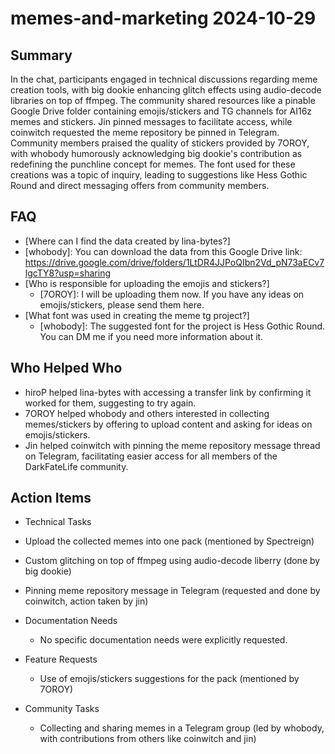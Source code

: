 # memes-and-marketing 2024-10-29

## Summary
 In the chat, participants engaged in technical discussions regarding meme creation tools, with big dookie enhancing glitch effects using audio-decode libraries on top of ffmpeg. The community shared resources like a pinable Google Drive folder containing emojis/stickers and TG channels for AI16z memes and stickers. Jin pinned messages to facilitate access, while coinwitch requested the meme repository be pinned in Telegram. Community members praised the quality of stickers provided by 7OROY, with whobody humorously acknowledging big dookie's contribution as redefining the punchline concept for memes. The font used for these creations was a topic of inquiry, leading to suggestions like Hess Gothic Round and direct messaging offers from community members.

## FAQ
 - [Where can I find the data created by lina-bytes?]
  - [whobody]: You can download the data from this Google Drive link: https://drive.google.com/drive/folders/1LtDR4JJPoQIbn2Vd_pN73aECv7lgcTY8?usp=sharing
- [Who is responsible for uploading the emojis and stickers?]
  - [7OROY]: I will be uploading them now. If you have any ideas on emojis/stickers, please send them here.
- [What font was used in creating the meme tg project?]
  - [whobody]: The suggested font for the project is Hess Gothic Round. You can DM me if you need more information about it.

## Who Helped Who
 - hiroP helped lina-bytes with accessing a transfer link by confirming it worked for them, suggesting to try again.
- 7OROY helped whobody and others interested in collecting memes/stickers by offering to upload content and asking for ideas on emojis/stickers.
- Jin helped coinwitch with pinning the meme repository message thread on Telegram, facilitating easier access for all members of the DarkFateLife community.

## Action Items
 - Technical Tasks
  - Upload the collected memes into one pack (mentioned by Spectreign)
  - Custom glitching on top of ffmpeg using audio-decode liberry (done by big dookie)
  - Pinning meme repository message in Telegram (requested and done by coinwitch, action taken by jin)

- Documentation Needs
  - No specific documentation needs were explicitly requested.

- Feature Requests
  - Use of emojis/stickers suggestions for the pack (mentioned by 7OROY)

- Community Tasks
  - Collecting and sharing memes in a Telegram group (led by whobody, with contributions from others like coinwitch and jin)

